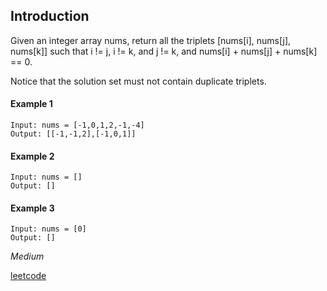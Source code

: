 ## Introduction

Given an integer array nums, return all the triplets [nums[i], nums[j], nums[k]] such that i != j, i != k, and j != k, and nums[i] + nums[j] + nums[k] == 0.

Notice that the solution set must not contain duplicate triplets.


#### Example 1

```
Input: nums = [-1,0,1,2,-1,-4]
Output: [[-1,-1,2],[-1,0,1]]
```
#### Example 2

```
Input: nums = []
Output: []
```
#### Example 3

```
Input: nums = [0]
Output: []
```

*Medium*

[leetcode](https://leetcode.com/problems/3sum/)